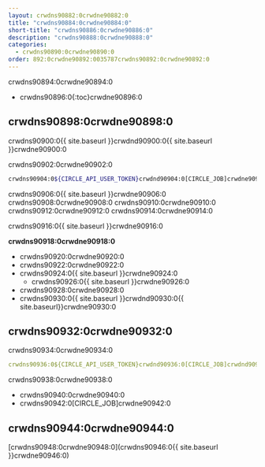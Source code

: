 ```yaml
---
layout: crwdns90882:0crwdne90882:0
title: "crwdns90884:0crwdne90884:0"
short-title: "crwdns90886:0crwdne90886:0"
description: "crwdns90888:0crwdne90888:0"
categories:
  - crwdns90890:0crwdne90890:0
order: 892:0crwdne90892:0035787crwdns90892:0crwdne90892:0
---
```

crwdns90894:0crwdne90894:0

- crwdns90896:0{:toc}crwdne90896:0

## crwdns90898:0crwdne90898:0

crwdns90900:0{{ site.baseurl }}crwdnd90900:0{{ site.baseurl }}crwdne90900:0

crwdns90902:0crwdne90902:0

```bash
crwdns90904:0${CIRCLE_API_USER_TOKEN}crwdnd90904:0[CIRCLE_JOB]crwdne90904:0
```

crwdns90906:0{{ site.baseurl }}crwdne90906:0 crwdns90908:0crwdne90908:0 crwdns90910:0crwdne90910:0 crwdns90912:0crwdne90912:0 crwdns90914:0crwdne90914:0

crwdns90916:0{{ site.baseurl }}crwdne90916:0

**crwdns90918:0crwdne90918:0**

- crwdns90920:0crwdne90920:0
- crwdns90922:0crwdne90922:0
- crwdns90924:0{{ site.baseurl }}crwdne90924:0 
    - crwdns90926:0{{ site.baseurl }}crwdne90926:0
- crwdns90928:0crwdne90928:0
- crwdns90930:0{{ site.baseurl }}crwdnd90930:0{{ site.baseurl}}crwdne90930:0

## crwdns90932:0crwdne90932:0

crwdns90934:0crwdne90934:0

```yaml
crwdns90936:0${CIRCLE_API_USER_TOKEN}crwdnd90936:0[CIRCLE_JOB]crwdnd90936:0$CIRCLE_SHA1crwdnd90936:0$CIRCLE_PROJECT_USERNAMEcrwdnd90936:0$CIRCLE_PROJECT_REPONAMEcrwdnd90936:0$CIRCLE_BRANCHcrwdne90936:0
```

crwdns90938:0crwdne90938:0

- crwdns90940:0crwdne90940:0
- crwdns90942:0[CIRCLE_JOB]crwdne90942:0

## crwdns90944:0crwdne90944:0

[crwdns90948:0crwdne90948:0](crwdns90946:0{{ site.baseurl }}crwdne90946:0)